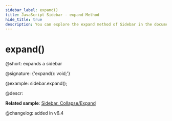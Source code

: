 ```yaml
---
sidebar_label: expand()
title: JavaScript Sidebar - expand Method 
hide_title: true
description: You can explore the expand method of Sidebar in the documentation of the DHTMLX JavaScript UI library. Browse developer guides and API reference, try out code examples and live demos, and download a free 30-day evaluation version of DHTMLX Suite 7.
---
```

 
# expand()

@short: expands a sidebar

@signature: {'expand(): void;'}

@example:
sidebar.expand();

@descr:

**Related sample**: [Sidebar. Collapse/Expand](https://snippet.dhtmlx.com/ydlltdq6)

@changelog: added in v6.4

[comment]: # (@related: sidebar/work_with_sidebar.md#expanding-and-collapsing-sidebar)
